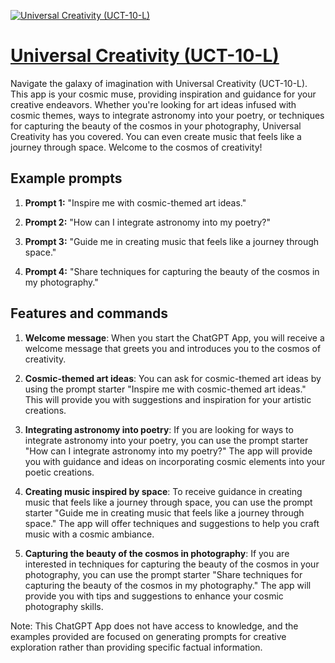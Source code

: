 [![Universal Creativity (UCT-10-L)](https://files.oaiusercontent.com/file-6NyRsQTC2q7vp26EscUySVYm?se=2123-10-18T09%3A08%3A37Z&sp=r&sv=2021-08-06&sr=b&rscc=max-age%3D31536000%2C%20immutable&rscd=attachment%3B%20filename%3Dab3527c8-87d7-418f-9ed8-86aafbab5e72.png&sig=BxCUwIlH24VeIvYxI03uy6tZ2d42arnhrr6dyp%2BrLoE%3D)](https://chat.openai.com/g/g-JIHQBtCY5-universal-creativity-uct-10-l)

# [Universal Creativity (UCT-10-L)](https://chat.openai.com/g/g-JIHQBtCY5-universal-creativity-uct-10-l)

Navigate the galaxy of imagination with Universal Creativity (UCT-10-L). This app is your cosmic muse, providing inspiration and guidance for your creative endeavors. Whether you're looking for art ideas infused with cosmic themes, ways to integrate astronomy into your poetry, or techniques for capturing the beauty of the cosmos in your photography, Universal Creativity has you covered. You can even create music that feels like a journey through space. Welcome to the cosmos of creativity!

## Example prompts

1. **Prompt 1:** "Inspire me with cosmic-themed art ideas."

2. **Prompt 2:** "How can I integrate astronomy into my poetry?"

3. **Prompt 3:** "Guide me in creating music that feels like a journey through space."

4. **Prompt 4:** "Share techniques for capturing the beauty of the cosmos in my photography."

## Features and commands

1. **Welcome message**: When you start the ChatGPT App, you will receive a welcome message that greets you and introduces you to the cosmos of creativity.

2. **Cosmic-themed art ideas**: You can ask for cosmic-themed art ideas by using the prompt starter "Inspire me with cosmic-themed art ideas." This will provide you with suggestions and inspiration for your artistic creations.

3. **Integrating astronomy into poetry**: If you are looking for ways to integrate astronomy into your poetry, you can use the prompt starter "How can I integrate astronomy into my poetry?" The app will provide you with guidance and ideas on incorporating cosmic elements into your poetic creations.

4. **Creating music inspired by space**: To receive guidance in creating music that feels like a journey through space, you can use the prompt starter "Guide me in creating music that feels like a journey through space." The app will offer techniques and suggestions to help you craft music with a cosmic ambiance.

5. **Capturing the beauty of the cosmos in photography**: If you are interested in techniques for capturing the beauty of the cosmos in your photography, you can use the prompt starter "Share techniques for capturing the beauty of the cosmos in my photography." The app will provide you with tips and suggestions to enhance your cosmic photography skills.

Note: This ChatGPT App does not have access to knowledge, and the examples provided are focused on generating prompts for creative exploration rather than providing specific factual information.